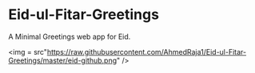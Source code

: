 # Eid-ul-Fitar-Greetings
A Minimal Greetings web app for Eid.

<img = src"https://raw.githubusercontent.com/AhmedRaja1/Eid-ul-Fitar-Greetings/master/eid-github.png" />
